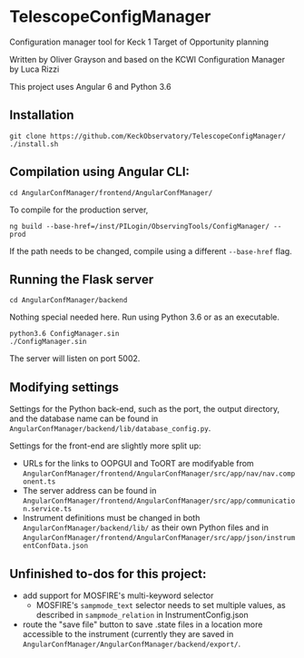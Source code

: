 # TelescopeConfigManager
Configuration manager tool for Keck 1 Target of Opportunity planning

Written by Oliver Grayson and based on the KCWI Configuration Manager by Luca Rizzi

This project uses Angular 6 and Python 3.6

## Installation

```
git clone https://github.com/KeckObservatory/TelescopeConfigManager/
./install.sh
```

## Compilation using Angular CLI:

`cd AngularConfManager/frontend/AngularConfManager/`

To compile for the production server,

`ng build --base-href=/inst/PILogin/ObservingTools/ConfigManager/ --prod`

If the path needs to be changed, compile using a different `--base-href` flag.

## Running the Flask server

`cd AngularConfManager/backend`

Nothing special needed here. Run using Python 3.6 or as an executable.

```
python3.6 ConfigManager.sin
./ConfigManager.sin
```

The server will listen on port 5002.

## Modifying settings

Settings for the Python back-end, such as the port, the output directory, and the database name can be found in `AngularConfManager/backend/lib/database_config.py`.

Settings for the front-end are slightly more split up:
* URLs for the links to OOPGUI and ToORT are modifyable from `AngularConfManager/frontend/AngularConfManager/src/app/nav/nav.component.ts`
* The server address can be found in `AngularConfManager/frontend/AngularConfManager/src/app/communication.service.ts`
* Instrument definitions must be changed in both `AngularConfManager/backend/lib/` as their own Python files and in `AngularConfManager/frontend/AngularConfManager/src/app/json/instrumentConfData.json`

## Unfinished to-dos for this project:
* add support for MOSFIRE's multi-keyword selector
  * MOSFIRE's `sampmode_text` selector needs to set multiple values, as described in `sampmode_relation` in InstrumentConfig.json
* route the "save file" button to save .state files in a location more accessible to the instrument (currently they are saved in `AngularConfManager/AngularConfManager/backend/export/`.
